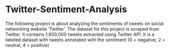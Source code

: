 # Twitter-Sentiment-Analysis
 The following project is about analyzing the sentiments of tweets on social networking website  ‘Twitter’. The dataset for this project  is scraped from Twitter. It contains 1,600,000 tweets  extracted using Twitter API. It is a labeled dataset with tweets annotated with the sentiment (0 =  negative, 2 = neutral, 4 = positive)
